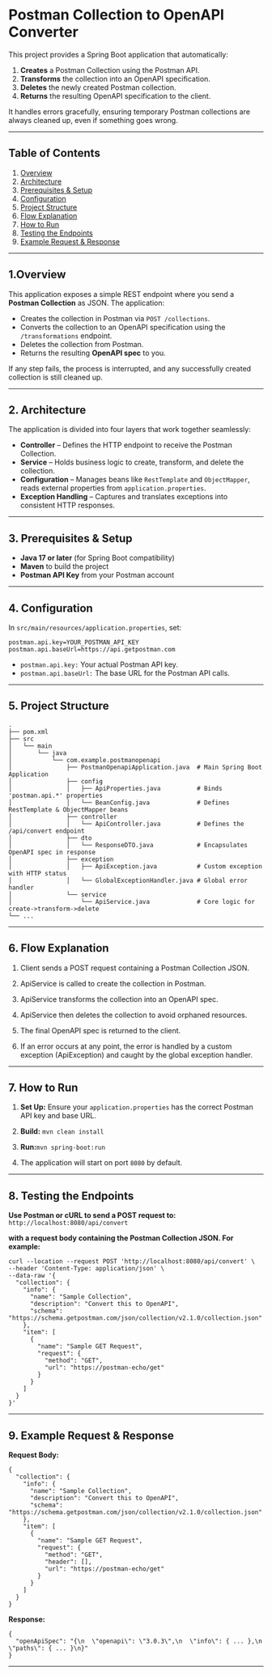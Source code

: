 # Postman Collection to OpenAPI Converter

This project provides a Spring Boot application that automatically:

1. **Creates** a Postman Collection using the Postman API.
2. **Transforms** the collection into an OpenAPI specification.
3. **Deletes** the newly created Postman collection.
4. **Returns** the resulting OpenAPI specification to the client.

It handles errors gracefully, ensuring temporary Postman collections are always cleaned up, even if something goes wrong.

---

## Table of Contents

1. [Overview](#1-overview)
2. [Architecture](#2-architecture)
3. [Prerequisites & Setup](#3-prerequisites--setup)
4. [Configuration](#4-configuration)
5. [Project Structure](#5-project-structure)
6. [Flow Explanation](#6-flow-explanation)
7. [How to Run](#7-how-to-run)
8. [Testing the Endpoints](#8-testing-the-endpoints)
9. [Example Request & Response](#9-example-request--response)

---

## 1.Overview

This application exposes a simple REST endpoint where you send a **Postman Collection** as JSON. The application:

- Creates the collection in Postman via `POST /collections`.
- Converts the collection to an OpenAPI specification using the `/transformations` endpoint.
- Deletes the collection from Postman.
- Returns the resulting **OpenAPI spec** to you.

If any step fails, the process is interrupted, and any successfully created collection is still cleaned up.

---

## 2. Architecture

The application is divided into four layers that work together seamlessly:

- **Controller** – Defines the HTTP endpoint to receive the Postman Collection.
- **Service** – Holds business logic to create, transform, and delete the collection.
- **Configuration** – Manages beans like `RestTemplate` and `ObjectMapper`, reads external properties from `application.properties`.
- **Exception Handling** – Captures and translates exceptions into consistent HTTP responses.

---

## 3. Prerequisites & Setup

- **Java 17 or later** (for Spring Boot compatibility)
- **Maven** to build the project
- **Postman API Key** from your Postman account

---

## 4. Configuration

In `src/main/resources/application.properties`, set:

```properties
postman.api.key=YOUR_POSTMAN_API_KEY
postman.api.baseUrl=https://api.getpostman.com
```
- `postman.api.key:` Your actual Postman API key.
- `postman.api.baseUrl:` The base URL for the Postman API calls.
---

## 5. Project Structure
```
.
├── pom.xml
├── src
│   └── main
│       └── java
│           └── com.example.postmanopenapi
│               ├── PostmanOpenapiApplication.java  # Main Spring Boot Application
│               ├── config
│               │   ├── ApiProperties.java          # Binds 'postman.api.*' properties
│               │   └── BeanConfig.java             # Defines RestTemplate & ObjectMapper beans
│               ├── controller
│               │   └── ApiController.java          # Defines the /api/convert endpoint
│               ├── dto
│               │   └── ResponseDTO.java            # Encapsulates OpenAPI spec in response
│               ├── exception
│               │   ├── ApiException.java           # Custom exception with HTTP status
│               │   └── GlobalExceptionHandler.java # Global error handler
│               └── service
│                   └── ApiService.java             # Core logic for create->transform->delete
└── ...
```
---
## 6. Flow Explanation

1. Client sends a POST request containing a Postman Collection JSON.

2. ApiService is called to create the collection in Postman.

3. ApiService transforms the collection into an OpenAPI spec.

4. ApiService then deletes the collection to avoid orphaned resources.

5. The final OpenAPI spec is returned to the client.

6. If an error occurs at any point, the error is handled by a custom exception (ApiException) and caught by the global exception handler.
---
## 7. How to Run

1. **Set Up:** Ensure your `application.properties` has the correct Postman API key and base URL.

2. **Build:** ```mvn clean install```

3. **Run:**```mvn spring-boot:run```

4. The application will start on port `8080` by default.

---
## 8. Testing the Endpoints

**Use Postman or cURL to send a POST request to:**
```http://localhost:8080/api/convert```

**with a request body containing the Postman Collection JSON. For example:**
```
curl --location --request POST 'http://localhost:8080/api/convert' \
--header 'Content-Type: application/json' \
--data-raw '{
  "collection": {
    "info": {
      "name": "Sample Collection",
      "description": "Convert this to OpenAPI",
      "schema": "https://schema.getpostman.com/json/collection/v2.1.0/collection.json"
    },
    "item": [
      {
        "name": "Sample GET Request",
        "request": {
          "method": "GET",
          "url": "https://postman-echo/get"
        }
      }
    ]
  }
}'
```
---
## 9. Example Request & Response

**Request Body:**
```
{
  "collection": {
    "info": {
      "name": "Sample Collection",
      "description": "Convert this to OpenAPI",
      "schema": "https://schema.getpostman.com/json/collection/v2.1.0/collection.json"
    },
    "item": [
      {
        "name": "Sample GET Request",
        "request": {
          "method": "GET",
          "header": [],
          "url": "https://postman-echo/get"
        }
      }
    ]
  }
}
```
**Response:**
```
{
  "openApiSpec": "{\n  \"openapi\": \"3.0.3\",\n  \"info\": { ... },\n  \"paths\": { ... }\n}"
}
```
---

